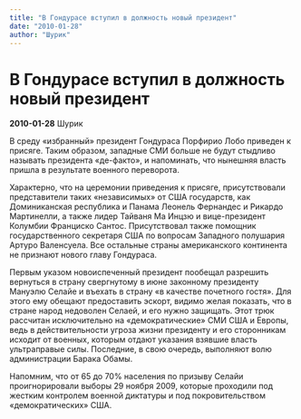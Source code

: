 ```yaml
---
title: "В Гондурасе вступил в должность новый президент"
date: "2010-01-28"
author: "Шурик"
---
```


# В Гондурасе вступил в должность новый президент

**2010-01-28** Шурик

В среду «избранный» президент Гондураса Порфирио Лобо приведен к присяге. Таким образом, западные СМИ больше не будут стыдливо называть президента «де-факто», и напоминать, что нынешняя власть пришла в результате военного переворота.

Характерно, что на церемонии приведения к присяге, присутствовали представители таких «независимых» от США государств, как Доминиканская республика и Панама Леонель Фернандес и Рикардо Мартинелли, а также лидер Тайваня Ма Инцзю и вице-президент Колумбии Франциско Сантос. Присутствовал также помощник государственного секретаря США по вопросам Западного полушария Артуро Валенсуела. Все остальные страны американского континента не признают нового главу Гондураса.

Первым указом новоиспеченный президент пообещал разрешить вернуться в страну свергнутому в июне законному президенту Мануэлю Селайе и въехать в страну «в качестве почетного гостя». Для этого ему обещают предоставить эскорт, видимо желая показать, что в стране народ недоволен Селаей, и его нужно защищать. Этот трюк рассчитан исключительно на «демократические» СМИ США и Европы, ведь в действительности угроза жизни президенту и его сторонникам исходит от военных, которым отдают указания взявшие власть ультраправые силы. Последние, в свою очередь, выполняют волю администрации Барака Обамы.

Напомним, что от 65 до 70% населения по призыву Селайи проигнорировали выборы 29 ноября 2009, которые проходили под жестким контролем военной диктатуры и под покровительством «демократических» США.